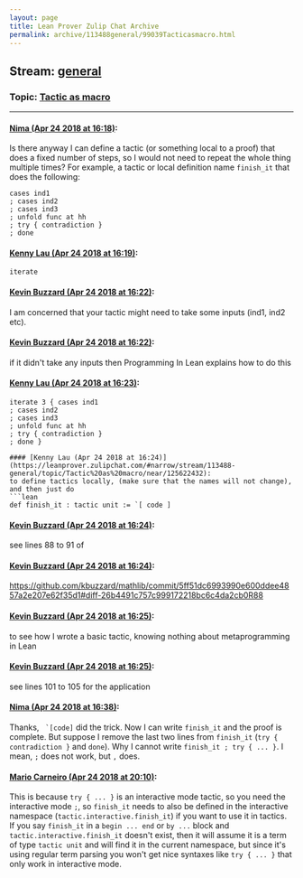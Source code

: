 ```yaml
---
layout: page
title: Lean Prover Zulip Chat Archive 
permalink: archive/113488general/99039Tacticasmacro.html
---
```


## Stream: [general](index.html)
### Topic: [Tactic as macro](99039Tacticasmacro.html)

---

#### [Nima (Apr 24 2018 at 16:18)](https://leanprover.zulipchat.com/#narrow/stream/113488-general/topic/Tactic%20as%20macro/near/125622203):
Is there anyway I can define a tactic (or something local to a proof) that does a fixed number of steps, so I would not need to repeat the whole thing multiple times? For example, a tactic or local definition name `finish_it` that does the following:
```lean
cases ind1
; cases ind2
; cases ind3
; unfold func at hh
; try { contradiction }
; done
```

#### [Kenny Lau (Apr 24 2018 at 16:19)](https://leanprover.zulipchat.com/#narrow/stream/113488-general/topic/Tactic%20as%20macro/near/125622204):
`iterate`

#### [Kevin Buzzard (Apr 24 2018 at 16:22)](https://leanprover.zulipchat.com/#narrow/stream/113488-general/topic/Tactic%20as%20macro/near/125622355):
I am concerned that your tactic might need to take some inputs (ind1, ind2 etc).

#### [Kevin Buzzard (Apr 24 2018 at 16:22)](https://leanprover.zulipchat.com/#narrow/stream/113488-general/topic/Tactic%20as%20macro/near/125622356):
if it didn't take any inputs then Programming In Lean explains how to do this

#### [Kenny Lau (Apr 24 2018 at 16:23)](https://leanprover.zulipchat.com/#narrow/stream/113488-general/topic/Tactic%20as%20macro/near/125622374):
``` lean
iterate 3 { cases ind1
; cases ind2
; cases ind3
; unfold func at hh
; try { contradiction }
; done }

#### [Kenny Lau (Apr 24 2018 at 16:24)](https://leanprover.zulipchat.com/#narrow/stream/113488-general/topic/Tactic%20as%20macro/near/125622432):
to define tactics locally, (make sure that the names will not change), and then just do
```lean
def finish_it : tactic unit := `[ code ]
```

#### [Kevin Buzzard (Apr 24 2018 at 16:24)](https://leanprover.zulipchat.com/#narrow/stream/113488-general/topic/Tactic%20as%20macro/near/125622441):
see lines 88 to 91 of

#### [Kevin Buzzard (Apr 24 2018 at 16:24)](https://leanprover.zulipchat.com/#narrow/stream/113488-general/topic/Tactic%20as%20macro/near/125622442):
https://github.com/kbuzzard/mathlib/commit/5ff51dc6993990e600ddee4857a2e207e62f35d1#diff-26b4491c757c999172218bc6c4da2cb0R88

#### [Kevin Buzzard (Apr 24 2018 at 16:25)](https://leanprover.zulipchat.com/#narrow/stream/113488-general/topic/Tactic%20as%20macro/near/125622449):
to see how I wrote a basic tactic, knowing nothing about metaprogramming in Lean

#### [Kevin Buzzard (Apr 24 2018 at 16:25)](https://leanprover.zulipchat.com/#narrow/stream/113488-general/topic/Tactic%20as%20macro/near/125622460):
see lines 101 to 105 for the application

#### [Nima (Apr 24 2018 at 16:38)](https://leanprover.zulipchat.com/#narrow/stream/113488-general/topic/Tactic%20as%20macro/near/125623024):
Thanks, ``` `[code]``` did the trick.
Now I can write `finish_it` and the proof is complete.
But suppose I remove the last two lines from `finish_it` (`try { contradiction }` and `done`). Why I cannot write `finish_it ; try { ... }`. I mean, `;` does not work, but `,` does.

#### [Mario Carneiro (Apr 24 2018 at 20:10)](https://leanprover.zulipchat.com/#narrow/stream/113488-general/topic/Tactic%20as%20macro/near/125632538):
This is because `try { ... }` is an interactive mode tactic, so you need the interactive mode `;`, so `finish_it` needs to also be defined in the interactive namespace (`tactic.interactive.finish_it`) if you want to use it in tactics. If you say `finish_it` in a `begin ... end` or `by ...` block and `tactic.interactive.finish_it` doesn't exist, then it will assume it is a term of type `tactic unit` and will find it in the current namespace, but since it's using regular term parsing you won't get nice syntaxes like `try { ... }` that only work in interactive mode.

